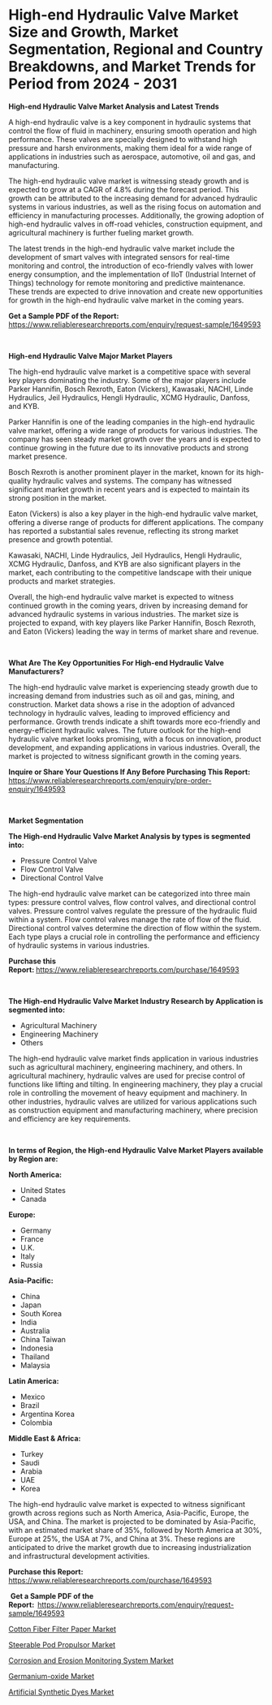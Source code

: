 <p><h1>High-end Hydraulic Valve Market Size and Growth, Market Segmentation, Regional and Country Breakdowns, and Market Trends for Period from 2024 -  2031</h1></p><p><strong>High-end Hydraulic Valve Market Analysis and Latest Trends</strong></p>
<p><p>A high-end hydraulic valve is a key component in hydraulic systems that control the flow of fluid in machinery, ensuring smooth operation and high performance. These valves are specially designed to withstand high pressure and harsh environments, making them ideal for a wide range of applications in industries such as aerospace, automotive, oil and gas, and manufacturing.</p><p>The high-end hydraulic valve market is witnessing steady growth and is expected to grow at a CAGR of 4.8% during the forecast period. This growth can be attributed to the increasing demand for advanced hydraulic systems in various industries, as well as the rising focus on automation and efficiency in manufacturing processes. Additionally, the growing adoption of high-end hydraulic valves in off-road vehicles, construction equipment, and agricultural machinery is further fueling market growth.</p><p>The latest trends in the high-end hydraulic valve market include the development of smart valves with integrated sensors for real-time monitoring and control, the introduction of eco-friendly valves with lower energy consumption, and the implementation of IIoT (Industrial Internet of Things) technology for remote monitoring and predictive maintenance. These trends are expected to drive innovation and create new opportunities for growth in the high-end hydraulic valve market in the coming years.</p></p>
<p><strong>Get a Sample PDF of the Report:&nbsp;</strong> <a href="https://www.reliableresearchreports.com/enquiry/request-sample/1649593">https://www.reliableresearchreports.com/enquiry/request-sample/1649593</a></p>
<p>&nbsp;</p>
<p><strong>High-end Hydraulic Valve Major Market Players</strong></p>
<p><p>The high-end hydraulic valve market is a competitive space with several key players dominating the industry. Some of the major players include Parker Hannifin, Bosch Rexroth, Eaton (Vickers), Kawasaki, NACHI, Linde Hydraulics, Jeil Hydraulics, Hengli Hydraulic, XCMG Hydraulic, Danfoss, and KYB.</p><p>Parker Hannifin is one of the leading companies in the high-end hydraulic valve market, offering a wide range of products for various industries. The company has seen steady market growth over the years and is expected to continue growing in the future due to its innovative products and strong market presence.</p><p>Bosch Rexroth is another prominent player in the market, known for its high-quality hydraulic valves and systems. The company has witnessed significant market growth in recent years and is expected to maintain its strong position in the market.</p><p>Eaton (Vickers) is also a key player in the high-end hydraulic valve market, offering a diverse range of products for different applications. The company has reported a substantial sales revenue, reflecting its strong market presence and growth potential.</p><p>Kawasaki, NACHI, Linde Hydraulics, Jeil Hydraulics, Hengli Hydraulic, XCMG Hydraulic, Danfoss, and KYB are also significant players in the market, each contributing to the competitive landscape with their unique products and market strategies.</p><p>Overall, the high-end hydraulic valve market is expected to witness continued growth in the coming years, driven by increasing demand for advanced hydraulic systems in various industries. The market size is projected to expand, with key players like Parker Hannifin, Bosch Rexroth, and Eaton (Vickers) leading the way in terms of market share and revenue.</p></p>
<p>&nbsp;</p>
<p><strong>What Are The Key Opportunities For High-end Hydraulic Valve Manufacturers?</strong></p>
<p><p>The high-end hydraulic valve market is experiencing steady growth due to increasing demand from industries such as oil and gas, mining, and construction. Market data shows a rise in the adoption of advanced technology in hydraulic valves, leading to improved efficiency and performance. Growth trends indicate a shift towards more eco-friendly and energy-efficient hydraulic valves. The future outlook for the high-end hydraulic valve market looks promising, with a focus on innovation, product development, and expanding applications in various industries. Overall, the market is projected to witness significant growth in the coming years.</p></p>
<p><strong>Inquire or Share Your Questions If Any Before Purchasing This Report:</strong> <a href="https://www.reliableresearchreports.com/enquiry/pre-order-enquiry/1649593">https://www.reliableresearchreports.com/enquiry/pre-order-enquiry/1649593</a></p>
<p>&nbsp;</p>
<p><strong>Market Segmentation</strong></p>
<p><strong>The High-end Hydraulic Valve Market Analysis by types is segmented into:</strong></p>
<p><ul><li>Pressure Control Valve</li><li>Flow Control Valve</li><li>Directional Control Valve</li></ul></p>
<p><p>The high-end hydraulic valve market can be categorized into three main types: pressure control valves, flow control valves, and directional control valves. Pressure control valves regulate the pressure of the hydraulic fluid within a system. Flow control valves manage the rate of flow of the fluid. Directional control valves determine the direction of flow within the system. Each type plays a crucial role in controlling the performance and efficiency of hydraulic systems in various industries.</p></p>
<p><strong>Purchase this Report:&nbsp;</strong><a href="https://www.reliableresearchreports.com/purchase/1649593">https://www.reliableresearchreports.com/purchase/1649593</a></p>
<p>&nbsp;</p>
<p><strong>The High-end Hydraulic Valve Market Industry Research by Application is segmented into:</strong></p>
<p><ul><li>Agricultural Machinery</li><li>Engineering Machinery</li><li>Others</li></ul></p>
<p><p>The high-end hydraulic valve market finds application in various industries such as agricultural machinery, engineering machinery, and others. In agricultural machinery, hydraulic valves are used for precise control of functions like lifting and tilting. In engineering machinery, they play a crucial role in controlling the movement of heavy equipment and machinery. In other industries, hydraulic valves are utilized for various applications such as construction equipment and manufacturing machinery, where precision and efficiency are key requirements.</p></p>
<p>&nbsp;</p>
<p><strong>In terms of Region, the High-end Hydraulic Valve Market Players available by Region are:</strong></p>
<p>
    <p> <strong> North America: </strong>
        <ul>
            <li>United States</li>
            <li>Canada</li>
        </ul>
        </p> 
    <p> <strong> Europe: </strong>
        <ul>
            <li>Germany</li>
            <li>France</li>
            <li>U.K.</li>
            <li>Italy</li>
            <li>Russia</li>
        </ul>
        </p> 
    <p> <strong> Asia-Pacific: </strong>
        <ul>
            <li>China</li>
            <li>Japan</li>
            <li>South Korea</li>
            <li>India</li>
            <li>Australia</li>
            <li>China Taiwan</li>
            <li>Indonesia</li>
            <li>Thailand</li>
            <li>Malaysia</li>
        </ul>
        </p> 
    <p> <strong> Latin America: </strong>
        <ul>
            <li>Mexico</li>
            <li>Brazil</li>
            <li>Argentina Korea</li>
            <li>Colombia</li>
        </ul>
        </p> 
    <p> <strong> Middle East & Africa: </strong>
        <ul>
            <li>Turkey</li>
            <li>Saudi</li>
            <li>Arabia</li>
            <li>UAE</li>
            <li>Korea</li>
        </ul>
    </p>
    </p>
<p><p>The high-end hydraulic valve market is expected to witness significant growth across regions such as North America, Asia-Pacific, Europe, the USA, and China. The market is projected to be dominated by Asia-Pacific, with an estimated market share of 35%, followed by North America at 30%, Europe at 25%, the USA at 7%, and China at 3%. These regions are anticipated to drive the market growth due to increasing industrialization and infrastructural development activities.</p></p>
<p><strong>Purchase this Report: </strong><a href="https://www.reliableresearchreports.com/purchase/1649593">https://www.reliableresearchreports.com/purchase/1649593</a></p>
<p>&nbsp;<strong>Get a Sample PDF of the Report:&nbsp;&nbsp;</strong><a href="https://www.reliableresearchreports.com/enquiry/request-sample/1649593">https://www.reliableresearchreports.com/enquiry/request-sample/1649593</a></p>
<p><strong></strong></p>
<p><p><a href="https://medium.com/@sydniledner/cotton-fiber-filter-paper-market-analysis-its-cagr-market-segmentation-and-global-industry-6534bd18cc56">Cotton Fiber Filter Paper Market</a></p><p><a href="https://github.com/julyju69/Market-Research-Report-List-2/blob/main/steerable-pod-propulsor-market.md">Steerable Pod Propulsor Market</a></p><p><a href="https://github.com/nathandecarvalho/Market-Research-Report-List-2/blob/main/corrosion-and-erosion-monitoring-system-market.md">Corrosion and Erosion Monitoring System Market</a></p><p><a href="https://medium.com/@sydniledner/germanium-oxide-market-trends-forecast-and-competitive-analysis-to-2031-01152e5ef12f">Germanium-oxide Market</a></p><p><a href="https://medium.com/@sydniledner/artificial-synthetic-dyes-market-furnishes-information-on-market-share-market-trends-and-market-8b75f1f0851d">Artificial Synthetic Dyes Market</a></p></p>